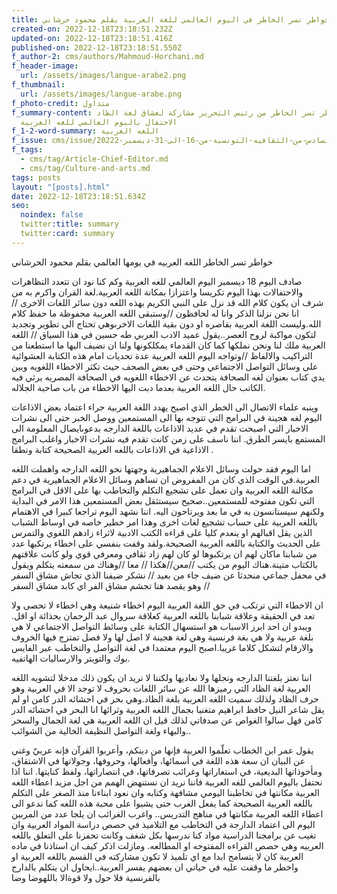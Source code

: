 ```yaml
---
title: خواطر تسر الخاطر في اليوم العالمي للغة العربية بقلم محمود حرشاني
created-on: 2022-12-18T23:18:51.232Z
updated-on: 2022-12-18T23:18:51.416Z
published-on: 2022-12-18T23:18:51.550Z
f_author-2: cms/authors/Mahmoud-Horchani.md
f_header-image:
  url: /assets/images/langue-arabe2.png
f_thumbnail:
  url: /assets/images/langue-arabe.png
f_photo-credit: متداول
f_summary-content: خواطر تسر الخاطر من رئيس التحرير مشاركة لعشاق لغة الظاد
  الاحتفال باليوم العالمي للغه العربية
f_1-2-word-summary: اللغه العربية
f_issue: cms/issue/العدد-السادس-من-الثقافيه-التونسية-من-16-الى-31-ديسمبر-20222.md
f_tags:
  - cms/tag/Article-Chief-Editor.md
  - cms/tag/Culture-and-arts.md
tags: posts
layout: "[posts].html"
date: 2022-12-18T23:18:51.634Z
seo:
  noindex: false
  twitter:title: summary
  twitter:card: summary
---
```

خواطر  تسر الخاطر اللغه العربيه في يومها العالمي بقلم محمود الحرشاني

صادف اليوم 18 ديسمبر اليوم العالمي للغه العربية وكم كنا نود ان تتعدد التظاهرات والاحتفالات بهذا اليوم تكريسا واعتزازا بمكانة اللغه العربية.لغة القران  واكرم به من شرف ان يكون  كلام الله قد نزل على النبي الكريم بهذه اللغه دون سائر اللغات الاخرى  //انا نحن نزلنا الذكر وانا له لحافظون //وستبقى اللغه العربية محفوظة ما حفظ كلام الله.وليست اللغة العربية بقاصره او دون بقية اللغات الاخرىوهي تحتاج الى تطوير وتجديد لتكون مواكبة لروح العصر..يقول عميد الادب العربي طه حسين في هذا السياق // اللغه العربية ملك لنا ونحن نملكها كما كان القدماء يمكلكونها ولنا ان نضيف اليها ما استطعنا من التراكيب والالفاظ //وتواجه اليوم اللغه العربية عدة تحديات امام هذه الكتابة العشوائية على وسائل التواصل الاجتماعي وحتى في بعض الصحف حيث تكثر الاخطاء اللغويه وبين يدي كتاب بعنوان لغه الصحافة يتحدث عن الاخطاء اللغويه في الصحافة المصريه يرثي فيه الكاتب حال اللغه العربية  بعدما دبت اليها الاخطاء من باب صاحبة الجلاله.

وينبه علماء الاتصال الى الخطر الذي  اصبح يهدد اللغة العربية جراء اعتماد بعض الاذاعات اليوم لغه هجينة في البرامج التي تتوجه بها الى المستمعين ووصل الخبر حتى الى نشرات الاخبار التي اصبحت تقدم في عديد الاذاعات باللغة الدارجه بدعوىايصال المعلومة الى المستمع بايسر الطرق. اننا ناسف على زمن كانت تقدم فيه نشرات الاخبار واغلب البرامج الاذاعية في الاذاعات باللغه العربية الصحيحة كتابة ونطقا .

اما اليوم فقد حولت وسائل الاعلام الجماهيرية وجهتها نحو اللغه الدارجه واهملت اللغه العربية.في الوقت الذي كان من المفروض ان تساهم وسائل الاعلام الجماهيرية في دعم مكالنة اللغه العربية وان تعمل على تشجيع التكلم والتخاطب بها على الاقل في البرامج التي تكون مفتوحه للمستمعين..صحيح سيستثقل بعض المستمعين هذا الامر في البداية ولكنهم سيستانسون به في ما بعد ويرتاحون اليه. اننا نشهد اليوم تراجعا كبيرا في الاهتمام باللغه العربية على حساب تشجيع لغات اخرى وهذا امر خطير خاصه في اوساط الشباب الذين يقل اقبالهم او ينعدم كليا على  قراءه الكتب الادبية لاثراء زادهم اللغوي والتمرس على الحديث والكتابة باللغه العربية الصحيحة.ولقد وقفت بنفسي على اخطاء يرتكبها  عدد من شبابنا ماكان لهم ان يرتكبوها لو كان لهم زاد ثقافي ومعرفي قوي ولو كانت علاقتهم بالكتاب متينة.هناك اليوم من يكتب //معن//هكذا // معا //وهناك من سمعته يتكلم ويقول في محفل جماعي منحدثا عن ضيف جاء من بعيد // نشكر ضيفنا الذي تجاش مشاق السفر // وهو يقصد هنا تجشم مشاق الفر اي  كابد مشاق السفر 

ان الاخطاء التي ترتكب في حق اللغة العربية اليوم اخطاء شنيعة وهي اخطاء لا تحصى ولا تعد في الحقيقة وعلاقة شبابنا باللغه العربية كعلاقة سروال عبد الرحمان بحذائة او اقل. ويبدو ان احد ابرز الاسباب هو استسهال الكتابة على وسائط التواصل الاجتماعي لا هي بلغة عربية ولا هي بغة فرنسية  وهي لغة هجينة لا اصل لها ولا فصل تمتزج فيها الخروف والارقام لتشكل كلاما غريبا.اصبح اليوم معتمدا في لغة التواصل والتخاطب عبر الفايس بوك والتويتر والارساليات الهاتفيه.

 اننا نعتز بلغتنا الدارجه ونجلها ولا نعاديها ولكننا لا نريد ان يكون ذلك مدخلا لتشويه اللغه العربية  لغة الظاد التي رميزها الله عن سائر اللغات بحروف لا توجد الا في العربية وهو حرف الظاد ولذلك سميت اللغه العربية بلغة الظاد.وهي بحر في احشائه الدر كامن او لم يقل شاعر النيل حافظ ابراهيم متغنيا بجمال اللغه العربية وثرائها انا البحر في احشائه الدر كامن فهل سالوا الغواص عن صدفاتي لذلك قيل ان اللغه العربية هي لغة الجمال والسحر والبهاء ولغة التواصل النظيفة الخالية من الشوائب..

يقول عمر ابن الخطاب تعلّموا العربية فإنها من دينكم، وأعربوا القرآن فإنه عربيّ وغني عن البيان ان سعة هذه اللغة في أسمائها، وأفعالها، وحروفها، وجولاتها في الاشتقاق، ومأخوذاتها البديعية، في استعاراتها وغرائب تصرفاتها، في انتصاراتها، ولفظ كنايتها. اننا اذا نحتفل باليوم العالمي للغه العربية فاننا نريد ان نستنهض الهمم من اجل مزيد اعطاء اللغه العربية مكانتها في تخاطبنا اليومي مشافهة وكتابه وان نعود ابناءنا منذ الصغر على التكلم باللغه العربية الصحيحة كما يفعل الغرب حتى يشبوا على محبة هذه اللغه كما ندعو الى اعطاء اللغه العربية مكانتها في مناهج التدريس.. واغرب الغرائب ان يلجا عدد من المربين اليوم الى اعتماد الدارجة في التخاطب مع التلاميذ في حصص دراسة المواد العربية وان تغيب عن برامجنا الدراسية  مواد كنا ندرسها بكل شغف وكانت تحفزنا على التعلق باللغه العربيه  وهي حصص القراءه المفتوحه او المطالعه. ومازلت اذكر كيف ان استاذنا في ماده العربية كان لا يتسامح ابدا مع اي تلميذ  لا تكون مشاركته في القسم باللغه العربية او يحاول ان يتكلم بالدارجi..واخطر  ما وقفت عليه في حياتي ان بعضهم يفسر العربية بالفرنسية فلا حول ولا قوةالا باللهوضا وضا